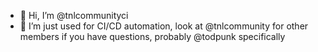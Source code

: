 - 👋 Hi, I’m @tnlcommunityci
- 👀 I’m just used for CI/CD automation, look at @tnlcommunity for other members if you have questions, probably @todpunk specifically

<!---
tnlcommunityci/tnlcommunityci is a ✨ special ✨ repository because its `README.md` (this file) appears on your GitHub profile.
You can click the Preview link to take a look at your changes.
--->
